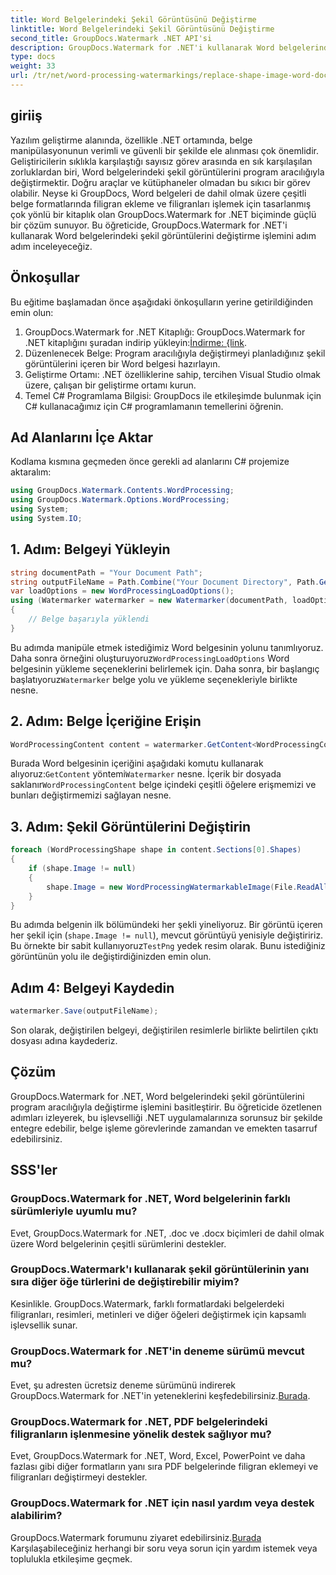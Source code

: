 ```yaml
---
title: Word Belgelerindeki Şekil Görüntüsünü Değiştirme
linktitle: Word Belgelerindeki Şekil Görüntüsünü Değiştirme
second_title: GroupDocs.Watermark .NET API'si
description: GroupDocs.Watermark for .NET'i kullanarak Word belgelerindeki şekil görüntülerini programlı olarak nasıl değiştireceğinizi öğrenin. Belge işleme görevlerini zahmetsizce basitleştirin.
type: docs
weight: 33
url: /tr/net/word-processing-watermarkings/replace-shape-image-word-docs/
---
```

## giriiş
Yazılım geliştirme alanında, özellikle .NET ortamında, belge manipülasyonunun verimli ve güvenli bir şekilde ele alınması çok önemlidir. Geliştiricilerin sıklıkla karşılaştığı sayısız görev arasında en sık karşılaşılan zorluklardan biri, Word belgelerindeki şekil görüntülerini program aracılığıyla değiştirmektir. Doğru araçlar ve kütüphaneler olmadan bu sıkıcı bir görev olabilir.
Neyse ki GroupDocs, Word belgeleri de dahil olmak üzere çeşitli belge formatlarında filigran ekleme ve filigranları işlemek için tasarlanmış çok yönlü bir kitaplık olan GroupDocs.Watermark for .NET biçiminde güçlü bir çözüm sunuyor. Bu öğreticide, GroupDocs.Watermark for .NET'i kullanarak Word belgelerindeki şekil görüntülerini değiştirme işlemini adım adım inceleyeceğiz.
## Önkoşullar
Bu eğitime başlamadan önce aşağıdaki önkoşulların yerine getirildiğinden emin olun:
1.  GroupDocs.Watermark for .NET Kitaplığı: GroupDocs.Watermark for .NET kitaplığını şuradan indirip yükleyin:[İndirme: {link](https://releases.groupdocs.com/Watermark/net/).
2. Düzenlenecek Belge: Program aracılığıyla değiştirmeyi planladığınız şekil görüntülerini içeren bir Word belgesi hazırlayın.
3. Geliştirme Ortamı: .NET özelliklerine sahip, tercihen Visual Studio olmak üzere, çalışan bir geliştirme ortamı kurun.
4. Temel C# Programlama Bilgisi: GroupDocs ile etkileşimde bulunmak için C# kullanacağımız için C# programlamanın temellerini öğrenin.
## Ad Alanlarını İçe Aktar
Kodlama kısmına geçmeden önce gerekli ad alanlarını C# projemize aktaralım:
```csharp
using GroupDocs.Watermark.Contents.WordProcessing;
using GroupDocs.Watermark.Options.WordProcessing;
using System;
using System.IO;
```
## 1. Adım: Belgeyi Yükleyin
```csharp
string documentPath = "Your Document Path";
string outputFileName = Path.Combine("Your Document Directory", Path.GetFileName(documentPath));
var loadOptions = new WordProcessingLoadOptions();
using (Watermarker watermarker = new Watermarker(documentPath, loadOptions))
{
    // Belge başarıyla yüklendi
}
```
 Bu adımda manipüle etmek istediğimiz Word belgesinin yolunu tanımlıyoruz. Daha sonra örneğini oluşturuyoruz`WordProcessingLoadOptions` Word belgesinin yükleme seçeneklerini belirlemek için. Daha sonra, bir başlangıç başlatıyoruz`Watermarker` belge yolu ve yükleme seçenekleriyle birlikte nesne.
## 2. Adım: Belge İçeriğine Erişin
```csharp
WordProcessingContent content = watermarker.GetContent<WordProcessingContent>();
```
 Burada Word belgesinin içeriğini aşağıdaki komutu kullanarak alıyoruz:`GetContent` yöntemi`Watermarker` nesne. İçerik bir dosyada saklanır`WordProcessingContent` belge içindeki çeşitli öğelere erişmemizi ve bunları değiştirmemizi sağlayan nesne.
## 3. Adım: Şekil Görüntülerini Değiştirin
```csharp
foreach (WordProcessingShape shape in content.Sections[0].Shapes)
{
    if (shape.Image != null)
    {
        shape.Image = new WordProcessingWatermarkableImage(File.ReadAllBytes(Constants.TestPng));
    }
}
```
Bu adımda belgenin ilk bölümündeki her şekli yineliyoruz. Bir görüntü içeren her şekil için (`shape.Image != null`), mevcut görüntüyü yenisiyle değiştiririz. Bu örnekte bir sabit kullanıyoruz`TestPng` yedek resim olarak. Bunu istediğiniz görüntünün yolu ile değiştirdiğinizden emin olun.
## Adım 4: Belgeyi Kaydedin
```csharp
watermarker.Save(outputFileName);
```
Son olarak, değiştirilen belgeyi, değiştirilen resimlerle birlikte belirtilen çıktı dosyası adına kaydederiz.

## Çözüm
GroupDocs.Watermark for .NET, Word belgelerindeki şekil görüntülerini program aracılığıyla değiştirme işlemini basitleştirir. Bu öğreticide özetlenen adımları izleyerek, bu işlevselliği .NET uygulamalarınıza sorunsuz bir şekilde entegre edebilir, belge işleme görevlerinde zamandan ve emekten tasarruf edebilirsiniz.
## SSS'ler
### GroupDocs.Watermark for .NET, Word belgelerinin farklı sürümleriyle uyumlu mu?
Evet, GroupDocs.Watermark for .NET, .doc ve .docx biçimleri de dahil olmak üzere Word belgelerinin çeşitli sürümlerini destekler.
### GroupDocs.Watermark'ı kullanarak şekil görüntülerinin yanı sıra diğer öğe türlerini de değiştirebilir miyim?
Kesinlikle. GroupDocs.Watermark, farklı formatlardaki belgelerdeki filigranları, resimleri, metinleri ve diğer öğeleri değiştirmek için kapsamlı işlevsellik sunar.
### GroupDocs.Watermark for .NET'in deneme sürümü mevcut mu?
 Evet, şu adresten ücretsiz deneme sürümünü indirerek GroupDocs.Watermark for .NET'in yeteneklerini keşfedebilirsiniz.[Burada](https://releases.groupdocs.com/).
### GroupDocs.Watermark for .NET, PDF belgelerindeki filigranların işlenmesine yönelik destek sağlıyor mu?
Evet, GroupDocs.Watermark for .NET, Word, Excel, PowerPoint ve daha fazlası gibi diğer formatların yanı sıra PDF belgelerinde filigran eklemeyi ve filigranları değiştirmeyi destekler.
### GroupDocs.Watermark for .NET için nasıl yardım veya destek alabilirim?
 GroupDocs.Watermark forumunu ziyaret edebilirsiniz.[Burada](https://forum.groupdocs.com/c/watermark/19) Karşılaşabileceğiniz herhangi bir soru veya sorun için yardım istemek veya toplulukla etkileşime geçmek.